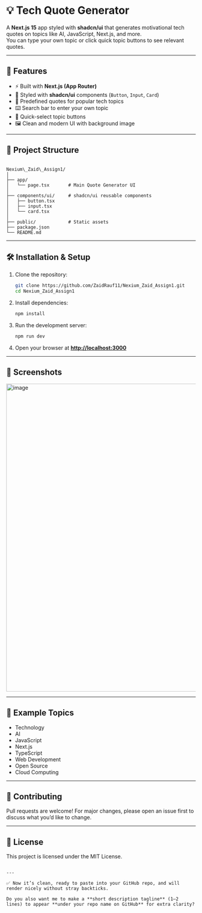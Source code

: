 # 💡 Tech Quote Generator

A **Next.js 15** app styled with **shadcn/ui** that generates motivational tech quotes on topics like AI, JavaScript, Next.js, and more.  
You can type your own topic or click quick topic buttons to see relevant quotes.

---

## 🚀 Features

- ⚡ Built with **Next.js (App Router)**
- 🎨 Styled with **shadcn/ui** components (`Button`, `Input`, `Card`)
- 📝 Predefined quotes for popular tech topics
- ⌨️ Search bar to enter your own topic
- 🔘 Quick-select topic buttons
- 🖼️ Clean and modern UI with background image

---

## 📂 Project Structure

```

Nexium\_Zaid\_Assign1/
│
├── app/
│   └── page.tsx       # Main Quote Generator UI
│
├── components/ui/     # shadcn/ui reusable components
│   ├── button.tsx
│   ├── input.tsx
│   └── card.tsx
│
├── public/            # Static assets
├── package.json
└── README.md

````

---

## 🛠️ Installation & Setup

1. Clone the repository:

   ```bash
   git clone https://github.com/ZaidRauf11/Nexium_Zaid_Assign1.git
   cd Nexium_Zaid_Assign1


2. Install dependencies:

   ```bash
   npm install
   ```

3. Run the development server:

   ```bash
   npm run dev
   ```

4. Open your browser at **[http://localhost:3000](http://localhost:3000)**

---

## 📸 Screenshots

<img width="1600" height="819" alt="image" src="https://github.com/user-attachments/assets/e32e5aff-917d-4400-be6c-e723dc1423f7" />

---

## 🧩 Example Topics

* Technology
* AI
* JavaScript
* Next.js
* TypeScript
* Web Development
* Open Source
* Cloud Computing

---

## 🤝 Contributing

Pull requests are welcome! For major changes, please open an issue first to discuss what you’d like to change.

---

## 📜 License

This project is licensed under the MIT License.

```

---

✅ Now it’s clean, ready to paste into your GitHub repo, and will render nicely without stray backticks.  

Do you also want me to make a **short description tagline** (1–2 lines) to appear **under your repo name on GitHub** for extra clarity?
```
